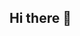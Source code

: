 ## Hi there 👋

<!--
**Alex-Dowling/Alex-Dowling** is a ✨ _special_ ✨ repository because its `README.md` (this file) appears on your GitHub profile.

Here are some ideas to get you started:

- 🔭 I’m currently working on Ground Water
- 🌱 I’m currently learning Gegagedigedagedago
- 👯 I’m looking to collaborate on Auto Desk Inventor
- 🤔 I’m looking for help with Twiddle Finger
- 💬 Ask me about Max Design Pro lore
- 📫 How to reach me: idk figure it out
- 😄 Pronouns: Phobos/Deimos
- ⚡ Fun fact: Caleb Wallice is the GOAT
-->
